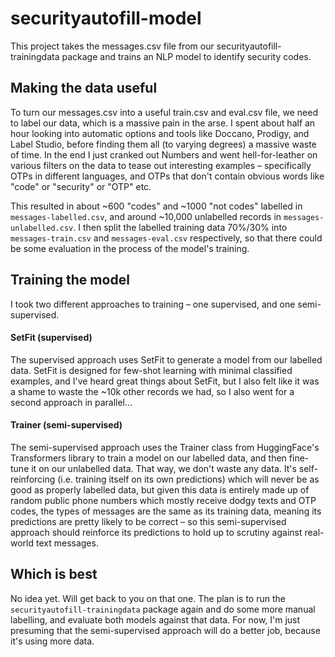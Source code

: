 # securityautofill-model

This project takes the messages.csv file from our securityautofill-trainingdata package and trains an NLP model to identify security codes.

## Making the data useful

To turn our messages.csv into a useful train.csv and eval.csv file, we need to label our data, which is a massive pain in the arse.
I spent about half an hour looking into automatic options and tools like Doccano, Prodigy, and Label Studio, before finding them all (to varying degrees) a massive waste of time. In the end I just cranked out Numbers and went hell-for-leather on various filters on the data to tease out interesting examples – specifically OTPs in different languages, and OTPs that don't contain obvious words like "code" or "security" or "OTP" etc.

This resulted in about ~600 "codes" and ~1000 "not codes" labelled in `messages-labelled.csv`, and around ~10,000 unlabelled records in `messages-unlabelled.csv`.
I then split the labelled training data 70%/30% into `messages-train.csv` and `messages-eval.csv` respectively, so that there could be some evaluation in the process of the model's training.

## Training the model

I took two different approaches to training – one supervised, and one semi-supervised.

#### SetFit (supervised)

The supervised approach uses SetFit to generate a model from our labelled data.
SetFit is designed for few-shot learning with minimal classified examples, and I've heard great things about SetFit, but I also felt like it was a shame to waste the ~10k other records we had, so I also went for a second approach in parallel...

#### Trainer (semi-supervised)

The semi-supervised approach uses the Trainer class from HuggingFace's Transformers library to train a model on our labelled data, and then fine-tune it on our unlabelled data.
That way, we don't waste any data. It's self-reinforcing (i.e. training itself on its own predictions) which will never be as good as properly labelled data, but given this data is entirely made up of random public phone numbers which mostly receive dodgy texts and OTP codes, the types of messages are the same as its training data, meaning its predictions are pretty likely to be correct – so this semi-supervised approach should reinforce its predictions to hold up to scrutiny against real-world text messages.

## Which is best

No idea yet. Will get back to you on that one.
The plan is to run the `securityautofill-trainingdata` package again and do some more manual labelling, and evaluate both models against that data.
For now, I'm just presuming that the semi-supervised approach will do a better job, because it's using more data.

